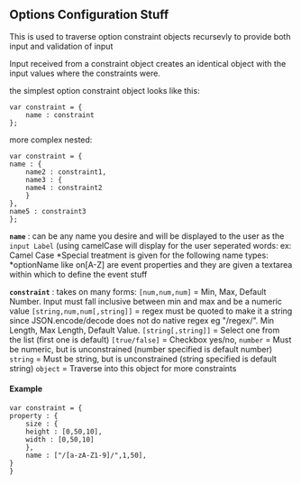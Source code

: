 Options Configuration Stuff
---

This is used to traverse option constraint objects recursevly to provide both input and validation of input

Input received from a constraint object creates an identical object with the input values where the constraints were.

the simplest option constraint object looks like this:

    var constraint = {
        name : constraint
    };

more complex nested:

    var constraint = {
	name : {
	    name2 : constraint1,
	    name3 : {
		name4 : constraint2
	    }
	},
	name5 : constraint3
    };

**`name`** : can be any name you desire and will be displayed to the user as the `input Label` (using camelCase will display for the user seperated words: ex: Camel Case
*Special treatment is given for the following name types:
    *optionName like on[A-Z]  are event properties and they are given a textarea within which to define the event stuff

**`constraint`** : takes on many forms:
`[num,num,num]` = Min, Max, Default Number.  Input must fall inclusive between min and max and be a numeric value
`[string,num,num[,string]]` = regex must be quoted to make it a string since JSON.encode/decode does not do native regex eg "/regex/". Min Length, Max Length, Default Value.
`[string[,string]]` = Select one from the list (first one is default)
`[true/false]` = Checkbox yes/no,
`number` = Must be numeric, but is unconstrained (number specified is default number)
`string` = Must be string, but is unconstrained (string specified is default string)
`object` = Traverse into this object for more constraints

#### Example

    var constraint = {
	property : {
	    size : {
		height : [0,50,10],
		width : [0,50,10]
	    },
	    name : ["/[a-zA-Z1-9]/",1,50],
	}
    }